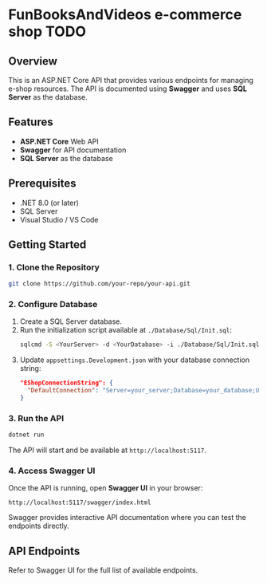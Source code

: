 ﻿# FunBooksAndVideos e-commerce shop TODO

## Overview
This is an ASP.NET Core API that provides various endpoints for managing e-shop resources. The API is documented using **Swagger** and uses **SQL Server** as the database.

## Features
- **ASP.NET Core** Web API
- **Swagger** for API documentation
- **SQL Server** as the database

## Prerequisites
- .NET 8.0 (or later)
- SQL Server
- Visual Studio / VS Code

## Getting Started

### 1. Clone the Repository
```sh
git clone https://github.com/your-repo/your-api.git
```

### 2. Configure Database
1. Create a SQL Server database.
2. Run the initialization script available at `./Database/Sql/Init.sql`:
   ```sh
   sqlcmd -S <YourServer> -d <YourDatabase> -i ./Database/Sql/Init.sql
   ```
3. Update `appsettings.Development.json` with your database connection string:
   ```json
   "EShopConnectionString": {
     "DefaultConnection": "Server=your_server;Database=your_database;User Id=your_user;Password=your_password;"
   }
   ```

### 3. Run the API
```sh
dotnet run
```
The API will start and be available at `http://localhost:5117`.

### 4. Access Swagger UI
Once the API is running, open **Swagger UI** in your browser:
```
http://localhost:5117/swagger/index.html
```
Swagger provides interactive API documentation where you can test the endpoints directly.

## API Endpoints
Refer to Swagger UI for the full list of available endpoints.
